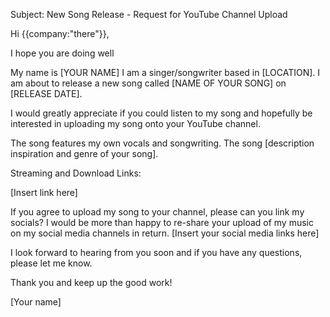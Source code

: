 Subject: New Song Release - Request for YouTube Channel Upload

Hi {{company:"there"}},

I hope you are doing well

My name is [YOUR NAME] I am a singer/songwriter based in [LOCATION]. I am about to release a new song called [NAME OF YOUR SONG] on [RELEASE DATE]. 

I would greatly appreciate if you could listen to my song and hopefully be interested in uploading my song onto your YouTube channel.

The song features my own vocals and songwriting. The song [description inspiration and genre of your song].

Streaming and Download Links:

[Insert link here]

If you agree to upload my song to your channel, please can you link my socials? I would be more than happy to re-share your upload of my music on my social media channels in return.
[Insert your social media links here]

I look forward to hearing from you soon and if you have any questions, please let me know.

Thank you and keep up the good work!

[Your name]
